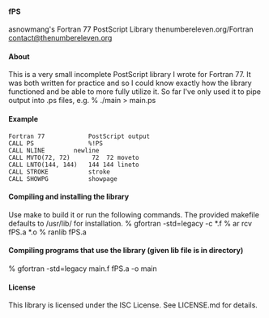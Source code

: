 #### fPS
asnowmang's Fortran 77 PostScript Library
thenumbereleven.org/Fortran
contact@thenumbereleven.org

#### About
This is a very small incomplete PostScript library I wrote for Fortran 77. It
was both written for practice and so I could know exactly how the library
functioned and be able to more fully utilize it. So far I've only used it to 
pipe output into .ps files, e.g.
% ./main > main.ps

#### Example
    Fortran 77            PostScript output
    CALL PS               %!PS
    CALL NLINE	      newline
    CALL MVTO(72, 72)      72  72 moveto
    CALL LNTO(144, 144)   144 144 lineto
    CALL STROKE           stroke
    CALL SHOWPG           showpage

#### Compiling and installing the library
Use make to build it or run the following commands. The provided makefile 
defaults to /usr/lib/ for installation.
% gfortran -std=legacy -c *.f
% ar rcv fPS.a *.o
% ranlib fPS.a

#### Compiling programs that use the library (given lib file is in directory)
% gfortran -std=legacy main.f fPS.a -o main

#### License
This library is licensed under the ISC License. See LICENSE.md for details.
